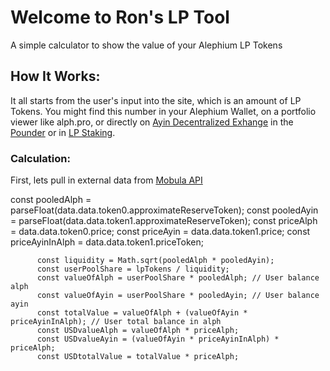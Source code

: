 # Welcome to Ron's LP Tool
A simple calculator to show the value of your Alephium LP Tokens

## How It Works:
It all starts from the user's input into the site, which is an amount of LP Tokens. You might find this number in your Alephium Wallet, on a portfolio viewer like alph.pro, or directly on [Ayin Decentralized Exhange](ayin.app) in the [Pounder](ayin.app/vault) or in [LP Staking](ayin.app/stake).

### Calculation:
First, lets pull in external data from [Mobula API]()  


const pooledAlph = parseFloat(data.data.token0.approximateReserveToken);
          const pooledAyin = parseFloat(data.data.token1.approximateReserveToken);
          const priceAlph = data.data.token0.price;
          const priceAyin = data.data.token1.price;
          const priceAyinInAlph = data.data.token1.priceToken;

          const liquidity = Math.sqrt(pooledAlph * pooledAyin);
          const userPoolShare = lpTokens / liquidity;
          const valueOfAlph = userPoolShare * pooledAlph; // User balance alph
          const valueOfAyin = userPoolShare * pooledAyin; // User balance ayin
          const totalValue = valueOfAlph + (valueOfAyin * priceAyinInAlph); // User total balance in alph
          const USDvalueAlph = valueOfAlph * priceAlph;
          const USDvalueAyin = (valueOfAyin * priceAyinInAlph) * priceAlph;
          const USDtotalValue = totalValue * priceAlph;
